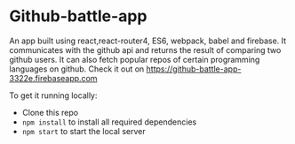 # Github-battle-app
An app built using react,react-router4, ES6, webpack, babel and firebase. It communicates with the github api and returns the result of comparing two github users. It can also fetch popular repos of certain programming languages on github. Check it out on https://github-battle-app-3322e.firebaseapp.com

To get it running locally:
- Clone this repo
- `npm install` to install all required dependencies
- `npm start` to start the local server
